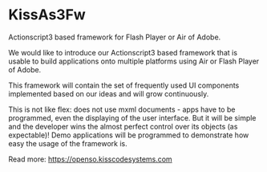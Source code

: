 # KissAs3Fw
Actionscript3 based framework for Flash Player or Air of Adobe.

 We would like to introduce our Actionscript3 based framework that is usable to build applications onto multiple platforms using Air or Flash Player of Adobe.

This framework will contain the set of frequently used UI components implemented based on our ideas and will grow continuously.

This is not like flex: does not use mxml documents - apps have to be programmed, even the displaying of the user interface.
But it will be simple and the developer wins the almost perfect control over its objects (as expectable)!
Demo applications will be programmed to demonstrate how easy the usage of the framework is.

Read more: https://openso.kisscodesystems.com
